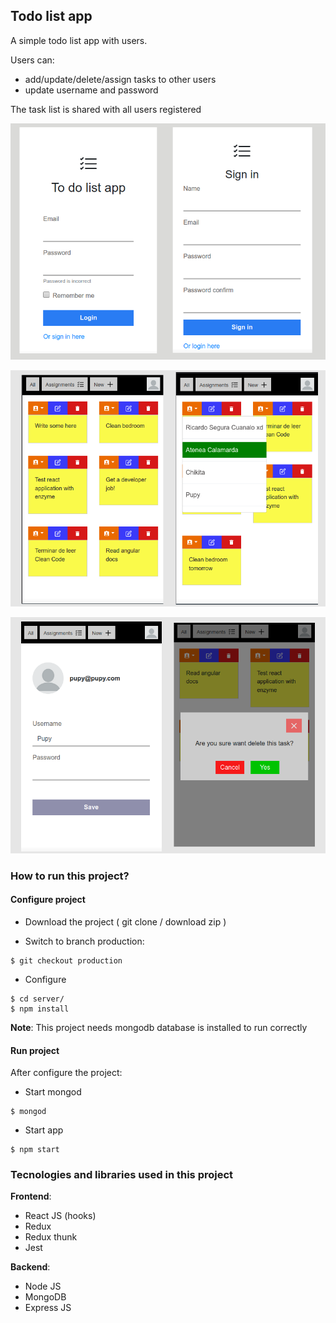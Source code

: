 
## Todo list app

A simple todo list app with users.

Users can:
- add/update/delete/assign tasks to other users
- update username and password

The task list is shared with all users registered 

![Login screen](https://github.com/Ricardo272727/todo-list-app/blob/master/screenshots/LoginAndRegister.png)

![Login screen](https://github.com/Ricardo272727/todo-list-app/blob/master/screenshots/Tasks.png)

![User settings](https://github.com/Ricardo272727/todo-list-app/blob/master/screenshots/DeleteTaskAndSettings.png)


### How to run this project?

#### Configure project

- Download the project ( git clone / download zip )


- Switch to branch production:

```
$ git checkout production
```

- Configure

```
$ cd server/
$ npm install
```

**Note**: This project needs mongodb database is installed to run correctly

#### Run project

After configure the project:

- Start mongod

```
$ mongod
```

- Start app

```
$ npm start
```

### Tecnologies and libraries used in this project

**Frontend**:
- React JS (hooks)
- Redux
- Redux thunk
- Jest

**Backend**:
- Node JS
- MongoDB
- Express JS




